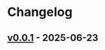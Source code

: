 # Changelog

## [v0.0.1](https://github.com/upamune/claude-code-pull-worker/commits/v0.0.1) - 2025-06-23
